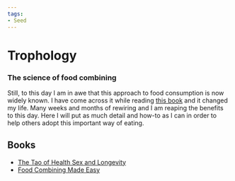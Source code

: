 ```yaml
---
tags:
- Seed
---
```


# Trophology

### The science of food combining

Still, to this day I am in awe that this approach to food consumption is now widely known.
I have come across it while reading [this book](https://www.amazon.com/Tao-Health-Sex-Longevity/dp/1471136507) and it changed my life.
Many weeks and months of rewiring and I am reaping the benefits to this day.
Here I will put as much detail and how-to as I can in order to help others adopt this important way of eating.

## Books

- [The Tao of Health Sex and Longevity](https://www.amazon.com/Tao-Health-Sex-Longevity/dp/1471136507)
- [Food Combining Made Easy](https://www.amazon.com/Food-Combining-Made-Herbert-Shelton/dp/1570672601)
